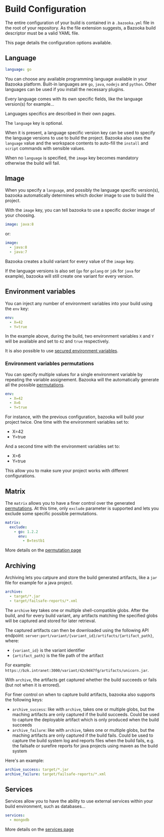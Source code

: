 # Build Configuration

The entire configuration of your build is contained in a `.bazooka.yml` file in the root of your repository.
As the file extension suggests, a Bazooka build descriptor must be a valid YAML file.

This page details the configuration options available.

## Language

```yaml
language: go
```

You can choose any available programming language available in your Bazooka platform. Built-in languages are `go`, `java`, `nodejs` and `python`.
Other languages can be used if you install the necessary plugins.

Every language comes with its own specific fields, like the language version(s) for example...

Languages specifics are described in their own pages.

The `language` key is optional.

When it is present, a language specific version key can be used to specify the language versions to use to build the project.
Bazooka also uses the `language` value and the workspace contents to auto-fill the `install` and `script` commands with sensible values.

When no `language` is specified, the `image` key becomes mandatory otherwise the build will fail.

## Image

When you specify a `language`, and possibly the language specific version(s), bazooka automatically determines which docker image to use to build the project.

With the `image` key, you can tell bazooka to use a specific docker image of your choosing.

```yaml
image: java:8
```

or:

```yaml
image:
  - java:8
  - java:7
```

Bazooka creates a build variant for every value of the `image` key.

If the language versions is also set (`go` for `golang` or `jdk` for `java` for example), bazooka will still create one variant for every version.

## Environment variables

You can inject any number of environment variables into your build using the `env` key:

```yaml
env:
  - X=42
  - Y=true
```

In the example above, during the build, two environment variables `X` and `Y` will be available and set to `42` and `true` respectively.

It is also possible to use [secured environment variables](../home/secured_variables/).

### Environment variables permutations

You can specify multiple values for a single environment variable by repeating the variable assignement.
Bazooka will the automatically generate all the possible [permutations](../home/permutations/).

```yaml
env:
  - X=42
  - X=6
  - Y=true
```

For instance, with the previous configuration, bazooka will build your project twice. One time with the environment variables set to:

* X=42
* Y=true

And a second time with the environment variables set to:

* X=6
* Y=true

This allow you to make sure your project works with different configurations.

## Matrix

The `matrix` allows you to have a finer control over the generated [permutations](../home/permutations).
At this time, only `exclude` parameter is supported and lets you exclude some specific possible permutations.

```yaml
matrix:
  exclude:
    - go: 1.2.2
      env:
        - B=testb1
```


More details on the [permutation page](../home/permutations)

## Archiving

Archiving lets you catpure and store the build generated artifacts, like a `jar` file for example for a java project.

```yaml
archive:
  - target/*.jar
  - target/failsafe-reports/*.xml
```

The `archive` key takes one or multiple shell-compatible globs.
After the build, and for every build variant, any artifacts matching the specified globs will be captured and stored for later retrieval.

The captured artifacts can then be downloaded using the following API endpoint: `server:port/variant/{variant_id}/artifacts/{artifact_path}`, where:

* `{variant_id}` is the variant identifier
* `{artifact_path}` is the file path of the artifact

For example: `https://bzk.intranet:3000/variant/42c9d47fg/artifacts/unicorn.jar`.

With `archive`, the artifacts get captured whether the build succeeds or fails (but not when it is errored).

For finer control on when to capture build artifacts, bazooka also supports the following keys:

* `archive_success`: like with `archive`, takes one or multiple globs, but the maching artifacts are only captured if the build succeeds. Could be used to capture the deployable artifact which is only produced when the build succeeds
* `archive_failure`: like with `archive`, takes one or multiple globs, but the maching artifacts are only captured if the build fails. Could be used to capture the build system log and reports files when the build fails, e.g. the failsafe or surefire reports for java projects using maven as the build system

Here's an example:

```yaml
archive_success: target/*.jar
archive_failure: target/failsafe-reports/*.xml
```

## Services

Services allow you to have the ability to use external services within your build environment, such as databases...

```yaml
services:
  - mongodb
```

More details on the [services page](../home/services)
